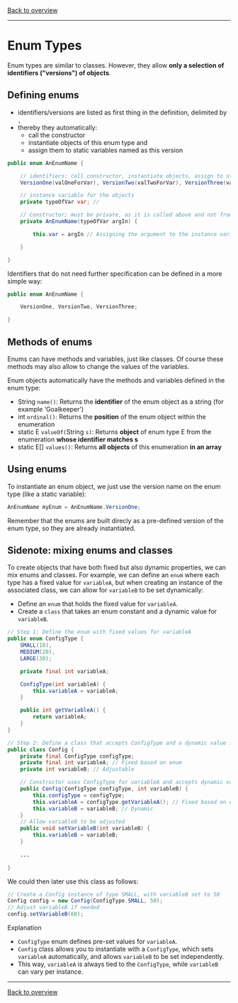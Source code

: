 [Back to overview](./00_Java_SyntaxGuide.md)

---
# Enum Types

Enum types are similar to classes. However, they allow **only a selection of identifiers ("versions") of objects**.

## Defining enums

- identifiers/versions are listed as first thing in the definition, delimited by `,`
- thereby they automatically:
    - call the constructor
    - instantiate objects of this enum type and
    - assign them to static variables named as this version

```java
public enum AnEnumName {

    // identifiers: call constructor, instantiate objects, assign to static variables
    VersionOne(valOneForVar), VersionTwo(valTwoForVar), VersionThree(valThreeForVar);

    // instance variable for the objects
    private typeOfVar var; // 

    // Constructor; must be private, as it is called above and not from outside
    private AnEnumName(typeOfVar argIn) {

        this.var = argIn // Assigning the argument to the instance variable

    }

}

```

Identifiers that do not need further specification can be defined in a more simple way:

```java
public enum AnEnumName {

    VersionOne, VersionTwo, VersionThree;

}
```


## Methods of enums

Enums can have methods and variables, just like classes. Of course these methods may also allow to change the values of the variables.

Enum objects automatically have the methods and variables defined in the enum type:

- String `name()`: Returns the **identifier** of the enum object as a string (for example ‘Goalkeeper’)
- int `ordinal()`: Returns the **position** of the enum object within the enumeration
- static E `valueOf(`String `s)`: Returns **object** of enum type E from the enumeration **whose identifier matches s**
- static E[] `values()`: Returns **all objects** of this enumeration **in an array**

## Using enums


To instantiate an enum object, we just use the version name on the enum type (like a static variable):

```java
AnEnumName myEnum = AnEnumName.VersionOne;
```

Remember that the enums are built direcly as a pre-defined version of the enum type, so they are already instantiated.



## Sidenote: mixing enums and classes

To create objects that have both fixed but also dynamic properties, we can mix enums and classes. For example, we can define an `enum` where each type has a fixed value for `variableA`, but when creating an instance of the associated class, we can allow for `variableB` to be set dynamically:

- Define an `enum` that holds the fixed value for `variableA`.
- Create a `class` that takes an enum constant and a dynamic value for `variableB`.


```java
// Step 1: Define the enum with fixed values for variableA
public enum ConfigType {
    SMALL(10),
    MEDIUM(20),
    LARGE(30);

    private final int variableA;

    ConfigType(int variableA) {
        this.variableA = variableA;
    }

    public int getVariableA() {
        return variableA;
    }
}

// Step 2: Define a class that accepts ConfigType and a dynamic value for variableB
public class Config {
    private final ConfigType configType;
    private final int variableA; // Fixed based on enum
    private int variableB; // Adjustable

    // Constructor uses ConfigType for variableA and accepts dynamic variableB
    public Config(ConfigType configType, int variableB) {
        this.configType = configType;
        this.variableA = configType.getVariableA(); // Fixed based on enum
        this.variableB = variableB; // Dynamic
    }
    // Allow variableB to be adjusted
    public void setVariableB(int variableB) {
        this.variableB = variableB;
    }
    
    ...

}
```

We could then later use this class as follows:

```java
// Create a Config instance of type SMALL, with variableB set to 50
Config config = new Config(ConfigType.SMALL, 50);
// Adjust variableB if needed
config.setVariableB(60);
```

Explanation

- `ConfigType` enum defines pre-set values for `variableA`.
- `Config` class allows you to instantiate with a `ConfigType`, which sets `variableA` automatically, and allows `variableB` to be set independently.
- This way, `variableA` is always tied to the `ConfigType`, while `variableB` can vary per instance.

---

[Back to overview](./00_Java_SyntaxGuide.md)
